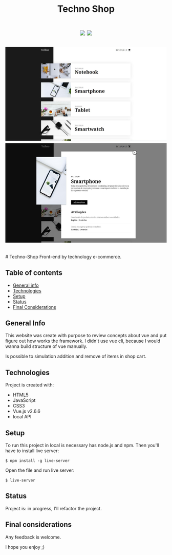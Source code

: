 <h1 align="center">
  Techno Shop
</h1>

<h1 align="center">
  <p align="center">
    <img src='./assets/techno.gif'>
    <img src="./assets/responsive.gif" height="310">
  </p>
  <p align="center">
    <img src='./assets/techno-home.jpg'>
    <img src="./assets/techno-modal.jpg" height="310"> 
  </p>
</h1>
# Techno-Shop
Front-end by technology e-commerce.

## Table of contents
* [General info](#general-info)
* [Technologies](#technologies)
* [Setup](#setup)
* [Status](#status)
* [Final Considerations](#final-considerations)

## General Info
This website was create with purpose to review concepts about vue and put figure out how works the framework.
I didn't use vue cli, because I would wanna build structure of vue manually.

Is possible to simulation addition and remove of items in shop cart.

## Technologies
Project is created with:

* HTML5
* JavaScript
* CSS3
* Vue.js v2.6.6
* local API

## Setup
To run this project in local is necessary has node.js and npm. Then you'll have to install live server: 

```
$ npm install -g live-server
```
Open the file and run live server:

```
$ live-server
```

## Status

Project is: in progress, I'll refactor the project.

## Final considerations

Any feedback is welcome.

I hope you enjoy ;)
